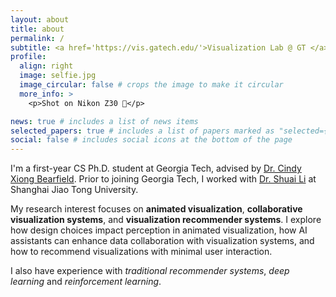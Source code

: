 ```yaml
---
layout: about
title: about
permalink: /
subtitle: <a href='https://vis.gatech.edu/'>Visualization Lab @ GT </a>, Atlanta | Georgia | USA
profile:
  align: right
  image: selfie.jpg
  image_circular: false # crops the image to make it circular
  more_info: >
    <p>Shot on Nikon Z30 📸</p>

news: true # includes a list of news items
selected_papers: true # includes a list of papers marked as "selected={true}"
social: false # includes social icons at the bottom of the page
---
```

I'm a first-year CS Ph.D. student at Georgia Tech, advised by <a href='https://cyxiong.com/'>Dr. Cindy Xiong Bearfield</a>. Prior to joining Georgia Tech, I worked with <a href='https://shuaili8.github.io/'>Dr. Shuai Li</a> at Shanghai Jiao Tong University.

My research interest focuses on **animated visualization**, **collaborative visualization systems**, and **visualization recommender systems**. I explore how design choices impact perception in animated visualization, how AI assistants can enhance data collaboration with visualization systems, and how to recommend visualizations with minimal user interaction.

I also have experience with *traditional recommender systems*, *deep learning* and *reinforcement learning*.
